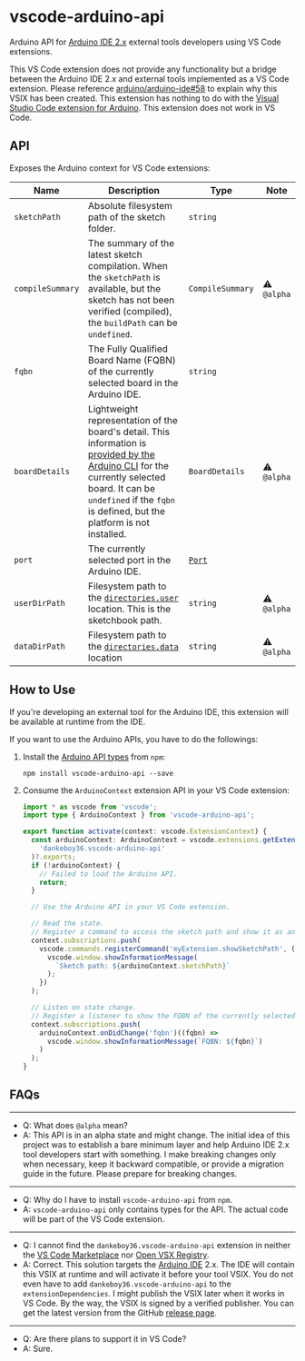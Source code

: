 # vscode-arduino-api

Arduino API for [Arduino IDE 2.x](https://github.com/arduino/arduino-ide) external tools developers using VS Code extensions.

This VS Code extension does not provide any functionality but a bridge between the Arduino IDE 2.x and external tools implemented as a VS Code extension. Please reference [arduino/arduino-ide#58](https://github.com/arduino/arduino-ide/issues/58) to explain why this VSIX has been created. This extension has nothing to do with the [Visual Studio Code extension for Arduino](https://marketplace.visualstudio.com/items?itemName=vsciot-vscode.vscode-arduino). This extension does not work in VS Code.

## API

Exposes the Arduino context for VS Code extensions:

| Name             | Description                                                                                                                                                                                                                                                                                                                          | Type                                                                      | Note        |
| ---------------- | ------------------------------------------------------------------------------------------------------------------------------------------------------------------------------------------------------------------------------------------------------------------------------------------------------------------------------------ | ------------------------------------------------------------------------- | ----------- |
| `sketchPath`     | Absolute filesystem path of the sketch folder.                                                                                                                                                                                                                                                                                       | `string`                                                                  |
| `compileSummary` | The summary of the latest sketch compilation. When the `sketchPath` is available, but the sketch has not been verified (compiled), the `buildPath` can be `undefined`.                                                                                                                                                               | `CompileSummary`                                                          | ⚠️ `@alpha` |
| `fqbn`           | The Fully Qualified Board Name (FQBN) of the currently selected board in the Arduino IDE.                                                                                                                                                                                                                                            | `string`                                                                  |
| `boardDetails`   | Lightweight representation of the board's detail. This information is [provided by the Arduino CLI](https://arduino.github.io/arduino-cli/latest/rpc/commands/#cc.arduino.cli.commands.v1.BoardDetailsResponse) for the currently selected board. It can be `undefined` if the `fqbn` is defined, but the platform is not installed. | `BoardDetails`                                                            | ⚠️ `@alpha` |
| `port`           | The currently selected port in the Arduino IDE.                                                                                                                                                                                                                                                                                      | [`Port`](https://arduino.github.io/arduino-cli/latest/rpc/commands/#port) |
| `userDirPath`    | Filesystem path to the [`directories.user`](https://arduino.github.io/arduino-cli/latest/configuration/#configuration-keys) location. This is the sketchbook path.                                                                                                                                                                   | `string`                                                                  | ⚠️ `@alpha` |
| `dataDirPath`    | Filesystem path to the [`directories.data`](https://arduino.github.io/arduino-cli/latest/configuration/#configuration-keys) location                                                                                                                                                                                                 | `string`                                                                  | ⚠️ `@alpha` |

## How to Use

If you're developing an external tool for the Arduino IDE, this extension will be available at runtime from the IDE.

If you want to use the Arduino APIs, you have to do the followings:

1.  Install the [Arduino API types](https://www.npmjs.com/package/vscode-arduino-api) from `npm`:

    ```shell
    npm install vscode-arduino-api --save
    ```

1.  Consume the `ArduinoContext` extension API in your VS Code extension:

    ```ts
    import * as vscode from 'vscode';
    import type { ArduinoContext } from 'vscode-arduino-api';

    export function activate(context: vscode.ExtensionContext) {
      const arduinoContext: ArduinoContext = vscode.extensions.getExtension(
        'dankeboy36.vscode-arduino-api'
      )?.exports;
      if (!arduinoContext) {
        // Failed to load the Arduino API.
        return;
      }

      // Use the Arduino API in your VS Code extension.

      // Read the state.
      // Register a command to access the sketch path and show it as an information message.
      context.subscriptions.push(
        vscode.commands.registerCommand('myExtension.showSketchPath', () => {
          vscode.window.showInformationMessage(
            `Sketch path: ${arduinoContext.sketchPath}`
          );
        })
      );

      // Listen on state change.
      // Register a listener to show the FQBN of the currently selected board as an information message.
      context.subscriptions.push(
        arduinoContext.onDidChange('fqbn')((fqbn) =>
          vscode.window.showInformationMessage(`FQBN: ${fqbn}`)
        )
      );
    }
    ```

## FAQs

---

- Q: What does `@alpha` mean?
- A: This API is in an alpha state and might change. The initial idea of this project was to establish a bare minimum layer and help Arduino IDE 2.x tool developers start with something. I make breaking changes only when necessary, keep it backward compatible, or provide a migration guide in the future. Please prepare for breaking changes.

---

- Q: Why do I have to install `vscode-arduino-api` from `npm`.
- A: `vscode-arduino-api` only contains types for the API. The actual code will be part of the VS Code extension.

---

- Q: I cannot find the `dankeboy36.vscode-arduino-api` extension in neither the [VS Code Marketplace](https://marketplace.visualstudio.com/vscode) nor [Open VSX Registry](https://open-vsx.org/).
- A: Correct. This solution targets the [Arduino IDE](https://github.com/arduino/arduino-ide) 2.x. The IDE will contain this VSIX at runtime and will activate it before your tool VSIX. You do not even have to add `dankeboy36.vscode-arduino-api` to the `extensionDependencies`. I might publish the VSIX later when it works in VS Code. By the way, the VSIX is signed by a verified publisher. You can get the latest version from the GitHub [release page](https://github.com/dankeboy36/vscode-arduino-api/releases/latest).

---

- Q: Are there plans to support it in VS Code?
- A: Sure.
